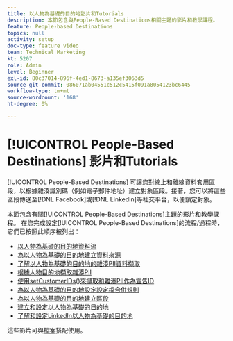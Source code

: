 ```yaml
---
title: 以人物為基礎的目的地影片和Tutorials
description: 本節包含與People-Based Destinations相關主題的影片和教學課程。
feature: People-based Destinations
topics: null
activity: setup
doc-type: feature video
team: Technical Marketing
kt: 5207
role: Admin
level: Beginner
exl-id: 80c37014-896f-4ed1-8673-a135ef3063d5
source-git-commit: 086071ab04551c512c5415f091a8054123bc6445
workflow-type: tm+mt
source-wordcount: '168'
ht-degree: 0%

---
```


# [!UICONTROL People-Based Destinations] 影片和Tutorials

[!UICONTROL People-Based Destinations] 可讓您對線上和離線資料套用區段，以根據雜湊識別碼（例如電子郵件地址）建立對象區段。接著，您可以將這些區段傳送至[!DNL Facebook]或[!DNL LinkedIn]等社交平台，以便鎖定對象。

本節包含有關[!UICONTROL People-Based Destinations]主題的影片和教學課程。 在您完成設定[!UICONTROL People-Based Destinations]的流程/過程時，它們已按照此順序被列出：

* [以人物為基礎的目的地資料流](people-based-destinations-data-flow.md)
* [為以人物為基礎的目的地建立資料來源](creating-a-data-source-for-people-based-destinations.md)
* [了解以人物為基礎的目的地的雜湊PII資料擷取](understanding-hashed-pii-data-ingestion-for-people-based-destinations.md)
* [根據人物目的地擷取雜湊PII](ingesting-hashed-pii-for-people-based-destinations.md)
* [使用setCustomerIDs()來擷取和雜湊PII作為宣告ID](using-setcustomerids-to-ingest-and-hash-pii-as-a-declared-id.md)
* [為以人物為基礎的目的地設定設定檔合併規則](configuring-profile-merge-rules-for-people-based-destinations.md)
* [為以人物為基礎的目的地建立區段](creating-segments-for-people-based-destinations.md)
* [建立和設定以人物為基礎的目的地](create-and-configure-people-based-destinations.md)
* [了解和設定LinkedIn以人物為基礎的目的地](understanding-and-configuring-the-linkedin-pbd.md)

這些影片可與[檔案](https://experienceleague.adobe.com/docs/audience-manager/user-guide/features/destinations/people-based/people-based-destinations-overview.html)搭配使用。
